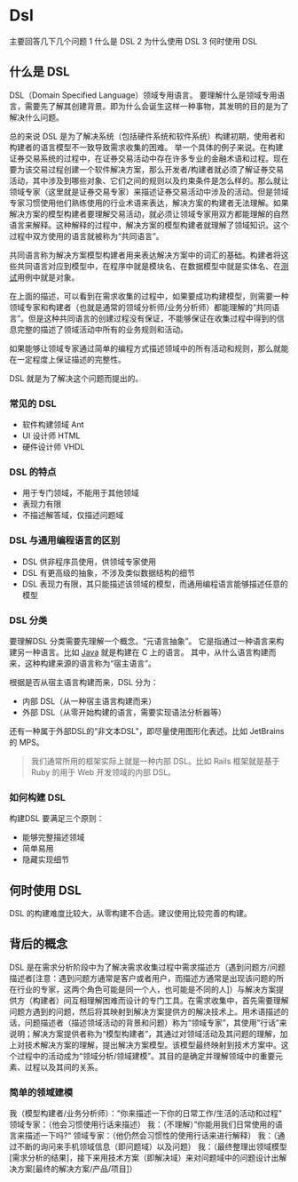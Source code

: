 # Dsl

主要回答几下几个问题 
1 什么是 DSL 
2 为什么使用 DSL 
3 何时使用 DSL

## 什么是 DSL

DSL（Domain Specified Language）领域专用语言。 
要理解什么是领域专用语言，需要先了解其创建背景。即为什么会诞生这样一种事物，其发明的目的是为了解决什么问题。

总的来说 DSL 是为了解决系统（包括硬件系统和软件系统）构建初期，使用者和构建者的语言模型不一致导致需求收集的困难。 
举一个具体的例子来说。在构建证券交易系统的过程中，在证券交易活动中存在许多专业的金融术语和过程。现在要为该交易过程创建一个软件解决方案，那么开发者/构建者就必须了解证券交易活动，其中涉及到哪些对象、它们之间的规则以及约束条件是怎么样的。那么就让领域专家（这里就是证券交易专家）来描述证券交易活动中涉及的活动。但是领域专家习惯使用他们熟练使用的行业术语来表达，解决方案的构建者无法理解。如果解决方案的模型构建者要理解交易活动，就必须让领域专家用双方都能理解的自然语言来解释。这种解释的过程中，解决方案的模型构建者就理解了领域知识。这个过程中双方使用的语言就被称为“共同语言”。

共同语言称为解决方案模型构建者用来表达解决方案中的词汇的基础。构建者将这些共同语言对应到模型中，在程序中就是模块名、在数据模型中就是实体名、在[测试](http://lib.csdn.net/base/softwaretest)用例中就是对象。

在上面的描述，可以看到在需求收集的过程中，如果要成功构建模型，则需要一种领域专家和构建者（也就是通常的领域分析师/业务分析师）都能理解的“共同语言”。但是这种共同语言的创建过程没有保证，不能够保证在收集过程中得到的信息完整的描述了领域活动中所有的业务规则和活动。

如果能够让领域专家通过简单的编程方式描述领域中的所有活动和规则，那么就能在一定程度上保证描述的完整性。

DSL 就是为了解决这个问题而提出的。

### 常见的 DSL

- 软件构建领域 Ant
- UI 设计师 HTML
- 硬件设计师 VHDL

### DSL 的特点

- 用于专门领域，不能用于其他领域
- 表现力有限
- 不描述解答域，仅描述问题域

### DSL 与通用编程语言的区别

- DSL 供非程序员使用，供领域专家使用
- DSL 有更高级的抽象，不涉及类似数据结构的细节
- DSL 表现力有限，其只能描述该领域的模型，而通用编程语言能够描述任意的模型

### DSL 分类

要理解DSL 分类需要先理解一个概念。“元语言抽象”。 
它是指通过一种语言来构建另一种语言。比如 [Java](http://lib.csdn.net/base/javase) 就是构建在 C 上的语言。 
其中，从什么语言构建而来，这种构建来源的语言称为“宿主语言”。

根据是否从宿主语言构建而来，DSL 分为：

- 内部 DSL（从一种宿主语言构建而来）
- 外部 DSL（从零开始构建的语言，需要实现语法分析器等）

还有一种属于外部DSL的“非文本DSL”，即尽量使用图形化表述。比如 JetBrains 的 MPS。

> 我们通常所用的框架实际上就是一种内部 DSL。比如 Rails 框架就是基于 Ruby 的用于 Web 开发领域的内部 DSL。

### 如何构建 DSL

构建DSL 要满足三个原则：

- 能够完整描述领域
- 简单易用
- 隐藏实现细节

## 何时使用 DSL

DSL 的构建难度比较大，从零构建不合适。建议使用比较完善的构建。

## 背后的概念

DSL 是在需求分析阶段中为了解决需求收集过程中需求描述方（遇到问题方/问题描述者[注意：遇到问题方通常是客户或者用户，而描述方通常是出现该问题的所在行业的专家，这两个角色可能是同一个人，也可能是不同的人]）与解决方案提供方（构建者）间互相理解困难而设计的专门工具。在需求收集中，首先需要理解问题方遇到的问题，然后将其映射到解决方案提供方的解决技术上。用术语描述的话，问题描述者（描述领域活动的背景和问题）称为“领域专家”，其使用“行话”来说明；解决方案提供者称为“模型构建者”，其通过对领域活动及其问题的理解，加上对技术解决方案的理解，提出解决方案模型。该模型最终映射到技术方案中。这个过程中的活动成为“领域分析/领域建模”。其目的是确定并理解领域中的重要元素、过程以及其间的关系。

### 简单的领域建模

我（模型构建者/业务分析师）：“你来描述一下你的日常工作/生活的活动和过程” 
领域专家：（他会习惯使用行话来描述） 
我：（不理解）”你能用我们日常使用的语言来描述一下吗?“ 
领域专家：（他仍然会习惯性的使用行话来进行解释） 
我：（通过不断的询问来手机领域信息（即问题域）以及问题） 
我：（最终整理出领域模型[需求分析的结果]，接下来用技术方案（即解决域）来对问题域中的问题设计出解决方案[最终的解决方案/产品/项目]）


